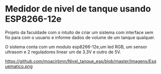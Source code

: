 # Medidor de nivel de tanque usando ESP8266-12e

Projeto da faculdade com o intuito de criar um sistema com interface sem fio para com o usuario e informe dados de volume de um tanque qualquer.

O sistema conta com um modulo esp8266-12e,um led RGB, um sensor ultrasom e 2 reguladores linear um de 3.3V e outro de 5V.

https://github.com/moacirbmn/Nivel_tanque_esp/blob/master/Imagens/Esquematico.png
